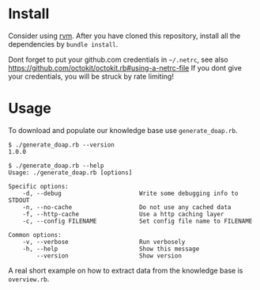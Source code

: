 # Install

Consider using [rvm](https://rvm.io/).
After you have cloned this repository, install all the dependencies by
`bundle install`.

Dont forget to put your github.com credentials in `~/.netrc`, see also https://github.com/octokit/octokit.rb#using-a-netrc-file If you dont give
your credentials, you will be struck by rate limiting!


# Usage

To download and populate our knowledge base use `generate_doap.rb`.

```
$ ./generate_doap.rb --version
1.0.0

$ ./generate_doap.rb --help
Usage: ./generate_doap.rb [options]

Specific options:
    -d, --debug                      Write some debugging info to STDOUT
    -n, --no-cache                   Do not use any cached data
    -f, --http-cache                 Use a http caching layer
    -c, --config FILENAME            Set config file name to FILENAME

Common options:
    -v, --verbose                    Run verbosely
    -h, --help                       Show this message
        --version                    Show version
```

A real short example on how to extract data from the knowledge base is `overview.rb`.
